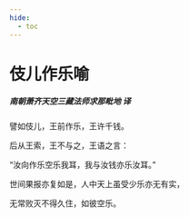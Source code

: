 ```yaml
---
hide:
  - toc
---
```


# **伎儿作乐喻**

##### 南朝萧齐天空三藏法师求那毗地 译

譬如伎儿，王前作乐，王许千钱。

后从王索，王不与之，王语之言：

“汝向作乐空乐我耳，我与汝钱亦乐汝耳。”

世间果报亦复如是，人中天上虽受少乐亦无有实，

无常败灭不得久住，如彼空乐。